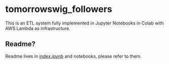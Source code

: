 # tomorrowswig_followers

This is an ETL system fully implemented in Jupyter Notebooks in Colab with AWS Lambda as infrastructure.

## Readme?

Readme lives in [index.ipynb](https://github.com/manycoding/tomorrowswig_followers/blob/master/index.ipynb) and notebooks, please refer to them.
